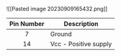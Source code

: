 ![[Pasted image 20230909165432.png]]

| Pin Number          | Description           |
| ------------------- | --------------------- |
| <center>7</center>  | Ground                |
| <center>14</center> | Vcc - Positive supply |
